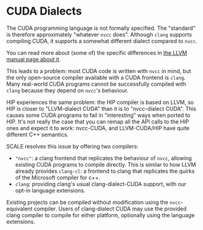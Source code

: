 # CUDA Dialects

The CUDA programming language is not formally specified. The "standard" is 
therefore approximately "whatever `nvcc` does". Although `clang` supports 
compiling CUDA, it supports a somewhat different dialect compared to `nvcc`.

You can read more about (some of) the specific differences in
[the LLVM manual page about it](https://llvm.org/docs/CompileCudaWithLLVM.html#dialect-differences-between-clang-and-nvcc).

This leads to a problem: most CUDA code is written with `nvcc` in mind, but 
the only open-source compiler available with a CUDA frontend is `clang`. Many 
real-world CUDA programs cannot be successfully compiled with `clang` 
because they depend on `nvcc`'s behaviour.

HIP experiences the same problem: the HIP compiler is based on LLVM, so HIP 
is closer to "LLVM-dialect CUDA" than it is to "nvcc-dialect CUDA". This 
causes some CUDA programs to fail in "interesting" ways when ported to HIP. It's
not really the case that you can remap all the API calls to the HIP ones and
expect it to work: nvcc-CUDA, and LLVM-CUDA/HIP have quite different C++ 
semantics.

SCALE resolves this issue by offering two compilers:

- `"nvcc"`: a clang frontend that replicates the behaviour of `nvcc`, allowing 
  existing CUDA programs to compile directly. This is similar to how LLVM 
  already provides `clang-cl`: a frontend to clang that replicates the 
  quirks of the 
  Microsoft compiler for c++.
- `clang`: providing clang's usual clang-dialect-CUDA support, with our 
  opt-in language extensions.

Existing projects can be compiled without modification using the 
`nvcc`-equivalent compiler. Users of clang-dialect CUDA may use the provided 
clang compiler to compile for either platform, optionally using the language 
extensions.
